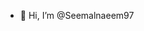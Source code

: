 - 👋 Hi, I’m @Seemalnaeem97


<!---
Seemalnaeem97/Seemalnaeem97 is a ✨ special ✨ repository because its `README.md` (this file) appears on your GitHub profile.
You can click the Preview link to take a look at your changes.
--->
